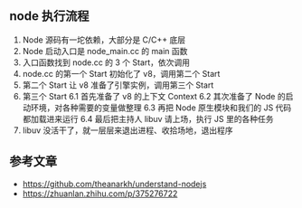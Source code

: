 ## node 执行流程

1. Node 源码有一坨依赖，大部分是 C/C++ 底层
2. Node 启动入口是 node_main.cc 的 main 函数
3. 入口函数找到 node.cc 的 3 个 Start，依次调用
4. node.cc 的第一个 Start 初始化了 v8，调用第二个 Start
5. 第二个 Start 让 v8 准备了引擎实例，调用第三个 Start
6. 第三个 Start
    6.1 首先准备了 v8 的上下文 Context
    6.2 其次准备了 Node 的启动环境，对各种需要的变量做整理
    6.3 再把 Node 原生模块和我们的 JS 代码都加载进来运行
    6.4 最后把主持人 libuv 请上场，执行 JS 里的各种任务
7. libuv 没活干了，就一层层来退出进程、收拾场地，退出程序

## 参考文章
- https://github.com/theanarkh/understand-nodejs
- https://zhuanlan.zhihu.com/p/375276722